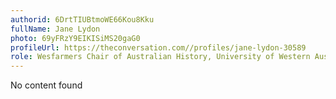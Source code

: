 ```yaml
---
authorid: 6DrtTIUBtmoWE66Kou8Kku
fullName: Jane Lydon
photo: 69yFRzY9EIKISiMS20gaG0
profileUrl: https://theconversation.com//profiles/jane-lydon-30589
role: Wesfarmers Chair of Australian History, University of Western Australia
---
```

No content found